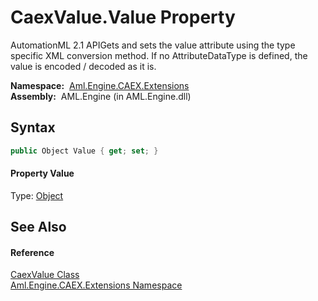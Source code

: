CaexValue.Value Property
========================
AutomationML 2.1 APIGets and sets the value attribute using the type specific XML conversion method. If no AttributeDataType is defined, the value is encoded / decoded as it is.

  **Namespace:**  [Aml.Engine.CAEX.Extensions][1]  
  **Assembly:**  AML.Engine (in AML.Engine.dll)

Syntax
------

```csharp
public Object Value { get; set; }
```

#### Property Value
Type: [Object][2]

See Also
--------

#### Reference
[CaexValue Class][3]  
[Aml.Engine.CAEX.Extensions Namespace][1]  

[1]: ../README.md
[2]: https://docs.microsoft.com/dotnet/api/system.object
[3]: README.md
[4]: https://www.automationml.org
[5]: ../../icons/logoShade.png